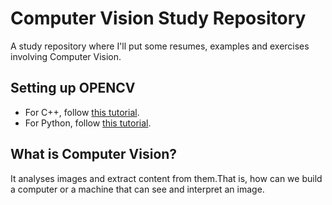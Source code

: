 # Computer Vision Study Repository
 A study repository where I'll put some resumes, examples and exercises involving Computer Vision.

## Setting up OPENCV

- For C++, follow [this tutorial](https://www.geeksforgeeks.org/how-to-install-opencv-in-c-on-linux/).
- For Python, follow [this tutorial](https://docs.opencv.org/4.x/d2/de6/tutorial_py_setup_in_ubuntu.html).
 
## What is Computer Vision?
It analyses images and extract content from them.That is, how can we build a computer or a machine that can see and interpret an image.
 